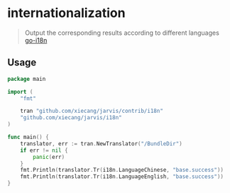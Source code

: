 # internationalization
> Output the corresponding results according to different languages [go-i18n](http://github.com/nicksnyder/go-i18n)

## Usage
```go
package main

import (
	"fmt"

	tran "github.com/xiecang/jarvis/contrib/i18n"
	"github.com/xiecang/jarvis/i18n"
)

func main() {
	translator, err := tran.NewTranslator("/BundleDir")
	if err != nil {
		panic(err)
	}
	fmt.Println(translator.Tr(i18n.LanguageChinese, "base.success"))
	fmt.Println(translator.Tr(i18n.LanguageEnglish, "base.success"))
}

```
